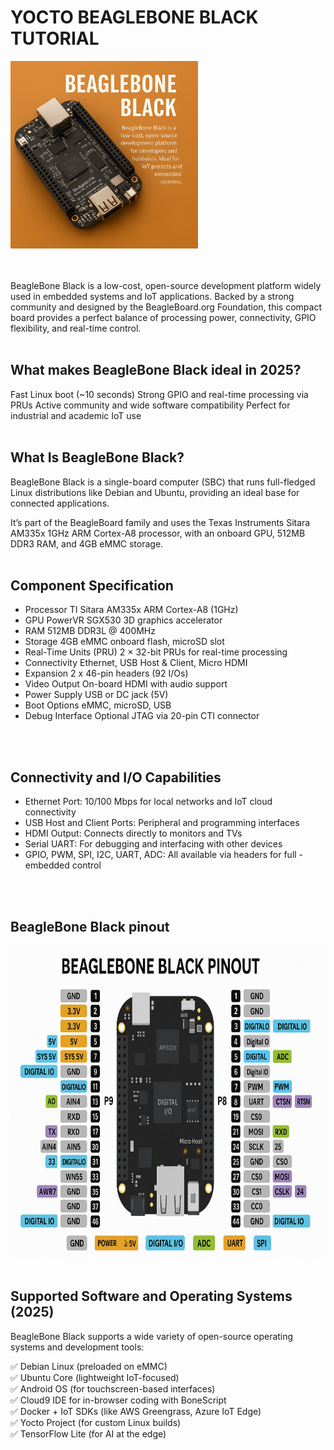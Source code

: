 # YOCTO BEAGLEBONE BLACK TUTORIAL

<img src="images/bbb.jpg" alt="" style="height:300px; width:auto;"/>
<br>
<br>
<br>

BeagleBone Black is a low-cost, open-source development platform widely used in embedded systems and IoT applications. Backed by a strong community and designed by the BeagleBoard.org Foundation, this compact board provides a perfect balance of processing power, connectivity, GPIO flexibility, and real-time control.
<br>
<br>

<!---------------------------------------------------------------->
## What makes BeagleBone Black ideal in 2025?

Fast Linux boot (~10 seconds)
Strong GPIO and real-time processing via PRUs
Active community and wide  software compatibility
Perfect for industrial and academic IoT use
<br>
<br>

<!---------------------------------------------------------------->
## What Is BeagleBone Black?

BeagleBone Black is a  single-board computer (SBC) that runs full-fledged Linux distributions like Debian and Ubuntu, providing an ideal base for connected applications.

It’s part of the BeagleBoard family and uses the Texas Instruments Sitara AM335x 1GHz ARM Cortex-A8 processor, with an onboard GPU, 512MB DDR3 RAM, and 4GB eMMC storage.
<br>
<br>

<!---------------------------------------------------------------->
## Component	Specification
- Processor	TI Sitara AM335x ARM Cortex-A8 (1GHz)
- GPU	PowerVR SGX530 3D graphics accelerator
- RAM	512MB DDR3L @ 400MHz
- Storage	4GB eMMC onboard flash, microSD slot
- Real-Time Units (PRU)	2 × 32-bit PRUs for real-time processing
- Connectivity	Ethernet, USB Host & Client, Micro HDMI
- Expansion	2 x 46-pin headers (92 I/Os)
- Video Output	On-board HDMI with audio support
- Power Supply	USB or DC jack (5V)
- Boot Options	eMMC, microSD, USB
- Debug Interface	Optional JTAG via 20-pin CTI connector
<br>
<br>

<!---------------------------------------------------------------->
## Connectivity and I/O Capabilities
- Ethernet Port: 10/100 Mbps for local networks and IoT cloud connectivity
- USB Host and Client Ports: Peripheral and programming interfaces
- HDMI Output: Connects directly to monitors and TVs
- Serial UART: For debugging and interfacing with other devices
- GPIO, PWM, SPI, I2C, UART, ADC: All available via headers for full - embedded control
<br>
<br>

<!---------------------------------------------------------------->
## BeagleBone Black pinout
<img src="images/bbb_pinnout.jpg" alt="" style="height:500px; width:auto;"/>
<br>
<br>


<!---------------------------------------------------------------->
## Supported Software and Operating Systems (2025)
BeagleBone Black supports a wide variety of open-source operating systems and development tools:

✅ Debian Linux (preloaded on eMMC)<br>
✅ Ubuntu Core (lightweight IoT-focused)<br>
✅ Android OS (for touchscreen-based interfaces)<br>
✅ Cloud9 IDE for in-browser coding with BoneScript<br>
✅ Docker + IoT SDKs (like AWS Greengrass, Azure IoT Edge)<br>
✅ Yocto Project (for custom Linux builds)<br>
✅ TensorFlow Lite (for AI at the edge)<br>